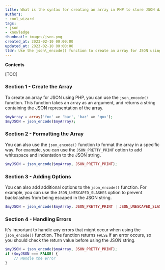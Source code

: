 ```yaml
---
title: What is the syntax for creating an array in PHP to store JSON data?
authors:
- cool_wizard
tags:
- json
- knowledge
thumbnail: images/json.png
created_at: 2023-02-10 00:00:00
updated_at: 2023-02-10 00:00:00
tldr: Use the json\_encode() function to create an array for JSON using PHP.
---
```


**Contents**

[TOC]

### Section 1 - Create the Array

To create an array for JSON using PHP, you can use the `json_encode()` function. This function takes an array as an argument, and returns a string containing the JSON representation of the array.

```php
$myArray = array('foo' => 'bar', 'baz' => 'qux');
$myJSON = json_encode($myArray);
```

### Section 2 - Formatting the Array

You can also use the `json_encode()` function to format the array in a specific way. For example, you can use the `JSON_PRETTY_PRINT` option to add whitespace and indentation to the JSON string.

```php
$myJSON = json_encode($myArray, JSON_PRETTY_PRINT);
```

### Section 3 - Adding Options

You can also add additional options to the `json_encode()` function. For example, you can use the `JSON_UNESCAPED_SLASHES` option to prevent backslashes from being escaped in the JSON string.

```php
$myJSON = json_encode($myArray, JSON_PRETTY_PRINT | JSON_UNESCAPED_SLASHES);
```

### Section 4 - Handling Errors

It's important to handle any errors that might occur when using the `json_encode()` function. The function returns `FALSE` if an error occurs, so you should check the return value before using the JSON string.

```php
$myJSON = json_encode($myArray, JSON_PRETTY_PRINT);
if ($myJSON === FALSE) {
    // Handle the error
}
```
